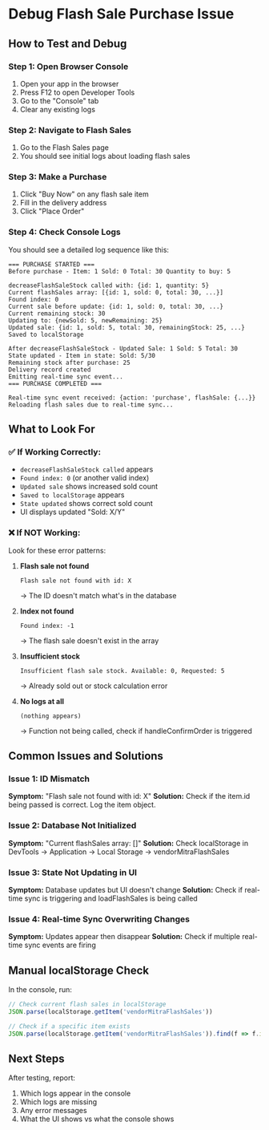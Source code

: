 # Debug Flash Sale Purchase Issue

## How to Test and Debug

### Step 1: Open Browser Console
1. Open your app in the browser
2. Press F12 to open Developer Tools
3. Go to the "Console" tab
4. Clear any existing logs

### Step 2: Navigate to Flash Sales
1. Go to the Flash Sales page
2. You should see initial logs about loading flash sales

### Step 3: Make a Purchase
1. Click "Buy Now" on any flash sale item
2. Fill in the delivery address
3. Click "Place Order"

### Step 4: Check Console Logs

You should see a detailed log sequence like this:

```
=== PURCHASE STARTED ===
Before purchase - Item: 1 Sold: 0 Total: 30 Quantity to buy: 5

decreaseFlashSaleStock called with: {id: 1, quantity: 5}
Current flashSales array: [{id: 1, sold: 0, total: 30, ...}]
Found index: 0
Current sale before update: {id: 1, sold: 0, total: 30, ...}
Current remaining stock: 30
Updating to: {newSold: 5, newRemaining: 25}
Updated sale: {id: 1, sold: 5, total: 30, remainingStock: 25, ...}
Saved to localStorage

After decreaseFlashSaleStock - Updated Sale: 1 Sold: 5 Total: 30
State updated - Item in state: Sold: 5/30
Remaining stock after purchase: 25
Delivery record created
Emitting real-time sync event...
=== PURCHASE COMPLETED ===

Real-time sync event received: {action: 'purchase', flashSale: {...}}
Reloading flash sales due to real-time sync...
```

## What to Look For

### ✅ If Working Correctly:
- `decreaseFlashSaleStock called` appears
- `Found index: 0` (or another valid index)
- `Updated sale` shows increased sold count
- `Saved to localStorage` appears
- `State updated` shows correct sold count
- UI displays updated "Sold: X/Y"

### ❌ If NOT Working:
Look for these error patterns:

1. **Flash sale not found**
   ```
   Flash sale not found with id: X
   ```
   → The ID doesn't match what's in the database

2. **Index not found**
   ```
   Found index: -1
   ```
   → The flash sale doesn't exist in the array

3. **Insufficient stock**
   ```
   Insufficient flash sale stock. Available: 0, Requested: 5
   ```
   → Already sold out or stock calculation error

4. **No logs at all**
   ```
   (nothing appears)
   ```
   → Function not being called, check if handleConfirmOrder is triggered

## Common Issues and Solutions

### Issue 1: ID Mismatch
**Symptom:** "Flash sale not found with id: X"
**Solution:** Check if the item.id being passed is correct. Log the item object.

### Issue 2: Database Not Initialized
**Symptom:** "Current flashSales array: []"
**Solution:** Check localStorage in DevTools → Application → Local Storage → vendorMitraFlashSales

### Issue 3: State Not Updating in UI
**Symptom:** Database updates but UI doesn't change
**Solution:** Check if real-time sync is triggering and loadFlashSales is being called

### Issue 4: Real-time Sync Overwriting Changes
**Symptom:** Updates appear then disappear
**Solution:** Check if multiple real-time sync events are firing

## Manual localStorage Check

In the console, run:
```javascript
// Check current flash sales in localStorage
JSON.parse(localStorage.getItem('vendorMitraFlashSales'))

// Check if a specific item exists
JSON.parse(localStorage.getItem('vendorMitraFlashSales')).find(f => f.id === 1)
```

## Next Steps

After testing, report:
1. Which logs appear in the console
2. Which logs are missing
3. Any error messages
4. What the UI shows vs what the console shows
